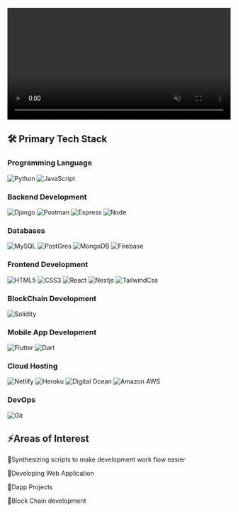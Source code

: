  
<p align="center"><video autoplay muted controls width=100% src="https://github.com/Shaktidube/Shaktidube/assets/132253687/9f7aaf08-5c68-4aea-98fb-666e99a96f38"></video></p>



## 🛠 Primary Tech Stack

### Programming Language
![Python](https://img.shields.io/badge/Python-FFD43B?style=for-the-badge&logo=python&logoColor=blue)
![JavaScript](https://img.shields.io/badge/JavaScript-323330?style=for-the-badge&logo=javascript&logoColor=F7DF1E)


### Backend Development
![Django](https://img.shields.io/badge/Django-092E20?style=for-the-badge&logo=django&logoColor=green)
![Postman](https://img.shields.io/badge/Postman-FF6C37?style=for-the-badge&logo=Postman&logoColor=white)
![Express](https://img.shields.io/badge/Express%20js-000000?style=for-the-badge&logo=express&logoColor=white)
![Node](https://img.shields.io/badge/Node%20js-339933?style=for-the-badge&logo=nodedotjs&logoColor=white
)




### Databases
![MySQL](https://img.shields.io/badge/MySQL-005C84?style=for-the-badge&logo=mysql&logoColor=white)
![PostGres](https://img.shields.io/badge/PostgreSQL-316192?style=for-the-badge&logo=postgresql&logoColor=white)
![MongoDB](https://img.shields.io/badge/MongoDB-4EA94B?style=for-the-badge&logo=mongodb&logoColor=white)
![Firebase](https://img.shields.io/badge/firebase-ffca28?style=for-the-badge&logo=firebase&logoColor=black)


### Frontend Development
![HTML5](https://img.shields.io/badge/HTML5-E34F26?style=for-the-badge&logo=html5&logoColor=white)
![CSS3](https://img.shields.io/badge/CSS3-1572B6?style=for-the-badge&logo=css3&logoColor=white)
![React](https://img.shields.io/badge/React-20232A?style=for-the-badge&logo=react&logoColor=61DAFB)
![Nextjs](https://img.shields.io/badge/next%20js-000000?style=for-the-badge&logo=nextdotjs&logoColor=white
)
![TailwindCss](https://img.shields.io/badge/Tailwind_CSS-38B2AC?style=for-the-badge&logo=tailwind-css&logoColor=white
)



### BlockChain Development
![Solidity](https://img.shields.io/badge/Solidity-e6e6e6?style=for-the-badge&logo=solidity&logoColor=black)

### Mobile App Development
![Flutter](https://img.shields.io/badge/Flutter-02569B?style=for-the-badge&logo=flutter&logoColor=white
)
![Dart](https://img.shields.io/badge/Dart-0175C2?style=for-the-badge&logo=dart&logoColor=white
)



### Cloud Hosting
![Netlify](https://img.shields.io/badge/Netlify-00C7B7?style=for-the-badge&logo=netlify&logoColor=white)
![Heroku](https://img.shields.io/badge/Heroku-430098?style=for-the-badge&logo=heroku&logoColor=white)
![Digital Ocean](https://img.shields.io/badge/Digital_Ocean-0080FF?style=for-the-badge&logo=DigitalOcean&logoColor=white)
![Amazon AWS](https://img.shields.io/badge/Amazon_AWS-FF9900?style=for-the-badge&logo=amazonaws&logoColor=white)


### DevOps
![Git](https://img.shields.io/badge/-Git-black?style=flat-square&logo=git)


## ⚡Areas of Interest
🌟Synthesizing scripts to make development work flow easier

🌟Developing Web Application

🌟Dapp Projects

🌟Block Chain development
